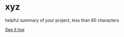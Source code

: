 # xyz

helpful summary of your project, less than 80 characters

[See it live](https://satellite-of-love.github.io/xyz)
